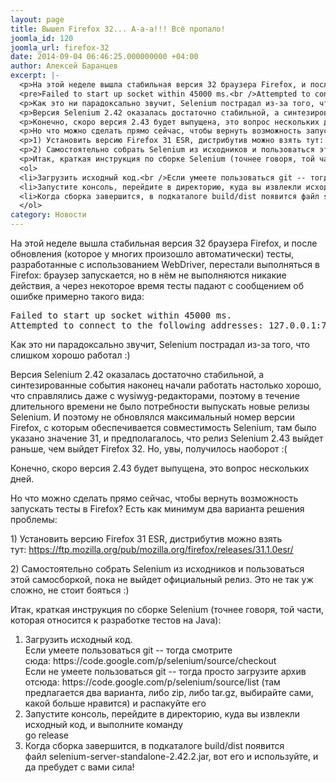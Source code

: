```yaml
---
layout: page
title: Вышел Firefox 32... А-а-а!!! Всё пропало!
joomla_id: 120
joomla_url: firefox-32
date: 2014-09-04 06:46:25.000000000 +04:00
author: Алексей Баранцев
excerpt: |-
  <p>На этой неделе вышла стабильная версия 32 браузера Firefox, и после обновления (которое у многих произошло автоматически) тесты, разработанные с использованием WebDriver, перестали выполняться в Firefox: браузер запускается, но в нём не выполняются никакие действия, а через некоторое время тесты падают с сообщением об ошибке примерно такого вида:</p>
  <pre>Failed to start up socket within 45000 ms.<br />Attempted to connect to the following addresses: 127.0.0.1:7055</pre>
  <p>Как это ни парадоксально звучит, Selenium пострадал из-за того, что слишком хорошо работал :)</p>
  <p>Версия Selenium 2.42 оказалась достаточно стабильной, а синтезированные события наконец начали работать настолько хорошо, что справлялись даже с wysiwyg-редакторами, поэтому в течение длительного времени не было потребности выпускать новые релизы Selenium. И поэтому не обновлялся максимальный номер версии Firefox, с которым обеспечивается совместимость Selenium, там было указано значение 31, и предполагалось, что релиз Selenium 2.43 выйдет раньше, чем выйдет Firefox 32. Но, увы, получилось наоборот :(</p>
  <p>Конечно, скоро версия 2.43 будет выпущена, это вопрос нескольких дней.</p>
  <p>Но что можно сделать прямо сейчас, чтобы вернуть возможность запускать тесты в Firefox? Есть как минимум два варианта решения проблемы:</p>
  <p>1) Установить версию Firefox 31 ESR, дистрибутив можно взять тут: <a href="https://ftp.mozilla.org/pub/mozilla.org/firefox/releases/31.1.0esr/">https://ftp.mozilla.org/pub/mozilla.org/firefox/releases/31.1.0esr/</a></p>
  <p>2) Самостоятельно собрать Selenium из исходников и пользоваться этой самосборкой, пока не выйдет официальный релиз. Это не так уж сложно, не стоит бояться :)</p>
  <p>Итак, краткая инструкция по сборке Selenium (точнее говоря, той части, которая относится к разработке тестов на Java):</p>
  <ol>
  <li>Загрузить исходный код.<br />Если умеете пользоваться git -- тогда смотрите сюда: https://code.google.com/p/selenium/source/checkout<br />Если не умеете пользоваться git -- тогда просто загрузите архив отсюда: https://code.google.com/p/selenium/source/list (там предлагается два варианта, либо zip, либо tar.gz, выбирайте сами, какой больше нравится) и распакуйте его</li>
  <li>Запустите консоль, перейдите в директорию, куда вы извлекли исходный код, и выполните команду<br />go release</li>
  <li>Когда сборка завершится, в подкаталоге build/dist появится файл selenium-server-standalone-2.42.2.jar, вот его и используйте, и да пребудет с вами сила!</li>
  </ol>
category: Новости
---
```

<p>На этой неделе вышла стабильная версия 32 браузера Firefox, и после обновления (которое у многих произошло автоматически) тесты, разработанные с использованием WebDriver, перестали выполняться в Firefox: браузер запускается, но в нём не выполняются никакие действия, а через некоторое время тесты падают с сообщением об ошибке примерно такого вида:</p>
<pre>Failed to start up socket within 45000 ms.<br />Attempted to connect to the following addresses: 127.0.0.1:7055</pre>
<p>Как это ни парадоксально звучит, Selenium пострадал из-за того, что слишком хорошо работал :)</p>
<p>Версия Selenium 2.42 оказалась достаточно стабильной, а синтезированные события наконец начали работать настолько хорошо, что справлялись даже с wysiwyg-редакторами, поэтому в течение длительного времени не было потребности выпускать новые релизы Selenium. И поэтому не обновлялся максимальный номер версии Firefox, с которым обеспечивается совместимость Selenium, там было указано значение 31, и предполагалось, что релиз Selenium 2.43 выйдет раньше, чем выйдет Firefox 32. Но, увы, получилось наоборот :(</p>
<p>Конечно, скоро версия 2.43 будет выпущена, это вопрос нескольких дней.</p>
<p>Но что можно сделать прямо сейчас, чтобы вернуть возможность запускать тесты в Firefox? Есть как минимум два варианта решения проблемы:</p>
<p>1) Установить версию Firefox 31 ESR, дистрибутив можно взять тут: <a href="https://ftp.mozilla.org/pub/mozilla.org/firefox/releases/31.1.0esr/">https://ftp.mozilla.org/pub/mozilla.org/firefox/releases/31.1.0esr/</a></p>
<p>2) Самостоятельно собрать Selenium из исходников и пользоваться этой самосборкой, пока не выйдет официальный релиз. Это не так уж сложно, не стоит бояться :)</p>
<p>Итак, краткая инструкция по сборке Selenium (точнее говоря, той части, которая относится к разработке тестов на Java):</p>
<ol>
<li>Загрузить исходный код.<br />Если умеете пользоваться git -- тогда смотрите сюда: https://code.google.com/p/selenium/source/checkout<br />Если не умеете пользоваться git -- тогда просто загрузите архив отсюда: https://code.google.com/p/selenium/source/list (там предлагается два варианта, либо zip, либо tar.gz, выбирайте сами, какой больше нравится) и распакуйте его</li>
<li>Запустите консоль, перейдите в директорию, куда вы извлекли исходный код, и выполните команду<br />go release</li>
<li>Когда сборка завершится, в подкаталоге build/dist появится файл selenium-server-standalone-2.42.2.jar, вот его и используйте, и да пребудет с вами сила!</li>
</ol>
